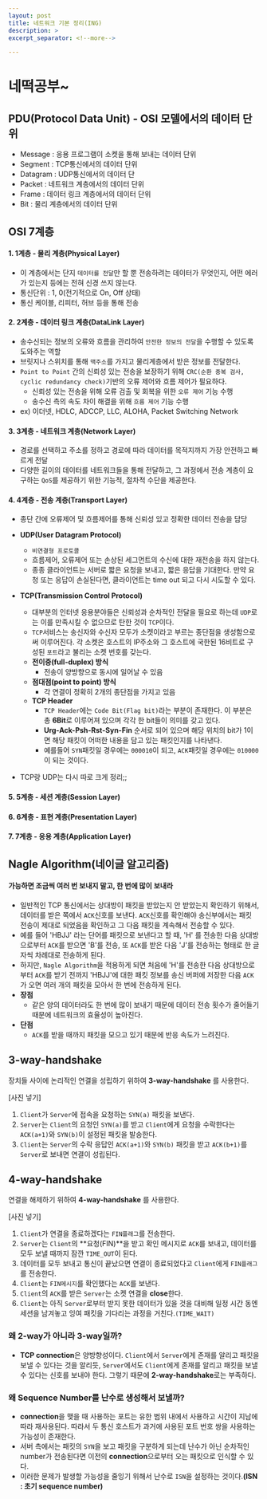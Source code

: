 ```yaml
---
layout: post
title: 네트워크 기본 정리(ING)
description: >
excerpt_separator: <!--more-->

---
```


<!--more-->

# 네떡공부~

## PDU(Protocol Data Unit) - OSI 모델에서의 데이터 단위
- Message : 응용 프로그램이 소켓을 통해 보내는 데이터 단위
- Segment : TCP통신에서의 데이터 단위
- Datagram : UDP통신에서의 데이터 단
- Packet : 네트워크 계층에서의 데이터 단위
- Frame : 데이터 링크 계층에서의 데이터 단위
- Bit : 물리 계층에서의 데이터 단위

## OSI 7계층
#### 1. 1계층 - 물리 계층(Physical Layer)
- 이 계층에서는 단지 `데이터를 전달`만 할 뿐 전송하려는 데이터가 무엇인지, 어떤 에러가 있는지 등에는 전혀 신경 쓰지 않는다.
- 통신단위 : 1, 0(전기적으로 On, Off 상태)
- 통신 케이블, 리피터, 허브 등을 통해 전송

#### 2. 2계층 - 데이터 링크 계층(DataLink Layer)
- 송수신되는 정보의 오류와 흐름을 관리하여 `안전한 정보의 전달`을 수행할 수 있도록 도와주는 역할
- 브릿지나 스위치를 통해 `맥주소`를 가지고 물리계층에서 받은 정보를 전달한다.
- `Point to Point` 간의 신뢰성 있는 전송을 보장하기 위해 `CRC(순환 중복 검사, cyclic redundancy check)`기반의 오류 제어와 흐름 제어가 필요하다.
  - 신뢰성 있는 전송을 위해 오류 검출 및 회복을 위한 `오류 제어` 기능 수행
  - 송수신 측의 속도 차이 해결을 위해 `흐름 제어` 기능 수행
- ex) 이더넷, HDLC, ADCCP, LLC, ALOHA, Packet Switching Network

#### 3. 3계층 - 네트워크 계층(Network Layer)
- 경로를 선택하고 주소를 정하고 경로에 따라 데이터를 목적지까지 가장 안전하고 빠르게 전달
- 다양한 길이의 데이터를 네트워크들을 통해 전달하고, 그 과정에서 전송 계층이 요구하는 `QoS`를 제공하기 위한 기능적, 절차적 수단을 제공한다.

#### 4. 4계층 - 전송 계층(Transport Layer)
- 종단 간에 오류제어 및 흐름제어를 통해 신뢰성 있고 정확한 데이터 전송을 담당
- **UDP(User Datagram Protocol)**
  - `비연결형 프로토콜`
  - 흐름제어, 오류제어 또는 손상된 세그먼트의 수신에 대한 재전송을 하지 않는다.
  - 종종 클라이언트는 서버로 짧은 요청을 보내고, 짧은 응답을 기대한다. 만약 요청 또는 응답이 손실된다면, 클라이언트는 time out 되고 다시 시도할 수 있다.
- **TCP(Transmission Control Protocol)**
  - 대부분의 인터넷 응용분야들은 신뢰성과 순차적인 전달을 필요로 하는데 `UDP`로는 이를 만족시킬 수 없으므로 탄한 것이 `TCP`이다.
  - `TCP`서비스는 송신자와 수신자 모두가 소켓이라고 부르는 종단점을 생성함으로써 이루어진다. 각 소켓은 호스트의 IP주소와 그 호스트에 국한된 16비트로 구성된 `포트`라고 불리는 소켓 번호를 갖는다.
  - **전이중(full-duplex) 방식**
    - 전송이 양방향으로 동시에 일어날 수 있음
  - **점대점(point to point) 방식**
    - 각 연결이 정확히 2개의 종단점을 가지고 있음
  - **TCP Header**
    - `TCP Header`에는 `Code Bit(Flag bit)`라는 부분이 존재한다. 이 부분은 총 **6Bit**로 이루어져 있으며 각각 한 bit들이 의미를 갖고 있다. 
    - **Urg-Ack-Psh-Rst-Syn-Fin** 순서로 되어 있으며 해당 위치의 bit가 1이면 해당 패킷이 어떠한 내용을 담고 있는 패킷인지를 나타낸다.
    - 예를들어 `SYN`패킷일 경우에는 `000010`이 되고, `ACK`패킷일 경우에는 `010000`이 되는 것이다.

- TCP랑 UDP는 다시 따로 크게 정리;;


#### 5. 5계층 - 세션 계층(Session Layer)



#### 6. 6계층 - 표현 계층(Presentation Layer)



#### 7. 7계층 - 응용 계층(Application Layer)



## Nagle Algorithm(네이글 알고리즘)
#### 가능하면 조금씩 여러 번 보내지 말고, 한 번에 많이 보내라
- 일반적인 TCP 통신에서는 상대방이 패킷을 받았는지 안 받았는지 확인하기 위해서, 데이터를 받은 쪽에서 `ACK`신호를 보낸다. `ACK`신호를 확인해야 송신부에서는 패킷 전송이 제대로 되었음을 확인하고 그 다음 패킷을 계속해서 전송할 수 있다.
- 예를 들어 'HBJJ' 라는 단어를 패킷으로 보낸다고 할 때, 'H' 를 전송한 다음 상대방으로부터 `ACK`를 받으면 'B'를 전송, 또 `ACK`를 받은 다음 'J'를 전송하는 형태로 한 글자씩 차례대로 전송하게 된다.
- 하지만, `Nagle Algorithm`을 적용하게 되면 처음에 'H'를 전송한 다음 상대방으로부터 `ACK`를 받기 전까지 'HBJJ'에 대한 패킷 정보를 송신 버퍼에 저장한 다음 `ACK`가 오면 여러 개의 패킷을 모아서 한 번에 전송하게 된다.
- **장점**
  - 같은 양의 데이터라도 한 번에 많이 보내기 때문에 데이터 전송 횟수가 줄어들기 때문에 네트워크의 효율성이 높아진다.
- **단점**
  - `ACK`를 받을 때까지 패킷을 모으고 있기 때문에 반응 속도가 느려진다.

## 3-way-handshake
장치들 사이에 논리적인 연결을 성립하기 위하여 **3-way-handshake** 를 사용한다.

[사진 넣기]

1. `Client`가 `Server`에 접속을 요청하는 `SYN(a)` 패킷을 보낸다.
2. `Server`는 `Client`의 요청인 `SYN(a)`를 받고 `Client`에게 요청을 수락한다는 `ACK(a+1)`와 `SYN(b)`이 설정된 패킷을 발송한다.
3. `Client`는 `Server`의 수락 응답인 `ACK(a+1)`와 `SYN(b)` 패킷을 받고 `ACK(b+1)`를 `Server`로 보내면 연결이 성립된다.

## 4-way-handshake
연결을 해제하기 위하여 **4-way-handshake** 를 사용한다.

[사진 넣기]

1. `Client`가 연결을 종료하겠다는 `FIN플래그`를 전송한다.
2. `Server`는 `Client`의 **요청(FIN)**을 받고 확인 메시지로 `ACK`를 보내고, 데이터를 모두 보낼 때까지 잠깐 `TIME_OUT`이 된다.
3. 데이터를 모두 보내고 통신이 끝났으면 연결이 종료되었다고 `Client`에게 `FIN플래그`를 전송한다.
4. `Client`는 `FIN메시지`를 확인했다는 `ACK`를 보낸다.
5. `Client`의 `ACK`를 받은 `Server`는 소켓 연결을 **close**한다.
6. `Client`는 아직 `Server`로부터 받지 못한 데이터가 있을 것을 대비해 일정 시간 동엔 세션을 남겨놓고 잉여 패킷을 기다리는 과정을 거친다.`(TIME_WAIT)`

### 왜 2-way가 아니라 3-way일까?
- **TCP connection**은 양방향성이다. `Client`에서 `Server`에게 존재를 알리고 패킷을 보낼 수 있다는 것을 알리듯, `Server`에서도 `Client`에게 존재를 알리고 패킷을 보낼 수 있다는 신호를 보내야 한다. 그렇기 때문에 **2-way-handshake**로는 부족하다.

### 왜 Sequence Number를 난수로 생성해서 보낼까?
- **connection**을 맺을 때 사용하는 포트는 유한 범위 내에서 사용하고 시간이 지남에 따라 재사용된다. 따라서 두 통신 호스트가 과거에 사용된 포트 번호 쌍을 사용하는 가능성이 존재한다.
- 서버 측에서는 패킷의 `SYN`을 보고 패킷을 구분하게 되는데 난수가 아닌 순차적인 number가 전송된다면 이전의 **connection**으로부터 오는 패킷으로 인식할 수 있다.
- 이러한 문제가 발생할 가능성을 줄잉기 위해서 난수로 `ISN`을 설정하는 것이다.**(ISN : 초기 sequence number)**
```
